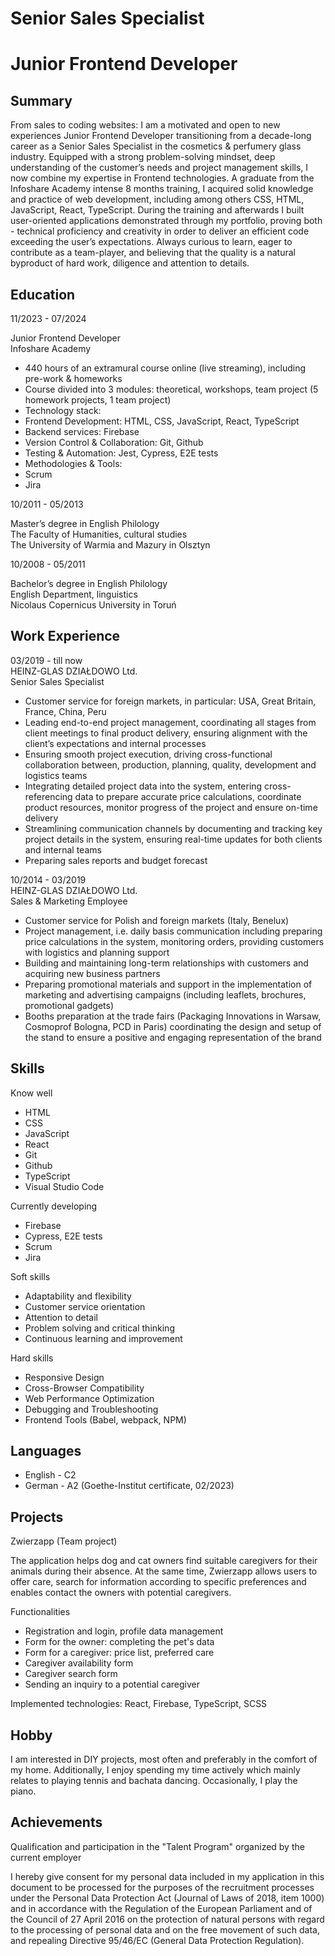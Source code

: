 # Senior Sales Specialist
# Junior Frontend Developer

## Summary

From sales to coding websites: I am a motivated and open to new experiences Junior Frontend Developer transitioning from a decade-long career as a Senior Sales Specialist in the cosmetics & perfumery glass industry. Equipped with a strong problem-solving mindset, deep understanding of the customer’s needs and project management skills, I now combine my expertise in Frontend technologies. A graduate from the Infoshare Academy intense 8 months training, I acquired solid knowledge and practice of web development, including among others CSS, HTML, JavaScript, React, TypeScript. During the training and afterwards I built user-oriented applications demonstrated through my portfolio, proving both - technical proficiency and creativity in order to deliver an efficient code exceeding the user’s expectations. Always curious to learn, eager to contribute as a team-player, and believing that the quality is a natural byproduct of hard work, diligence and attention to details.

## Education

11/2023 - 07/2024

Junior Frontend Developer<br/>
Infoshare Academy<br/>

-	440 hours of an extramural course online (live streaming), including pre-work & homeworks 
-	Course divided into 3 modules: theoretical, workshops, team project (5 homework projects, 1 team project)
-	Technology stack:
-	Frontend Development: HTML, CSS, JavaScript, React, TypeScript
-	Backend services: Firebase
-	Version Control & Collaboration: Git, Github
-	Testing & Automation: Jest, Cypress, E2E tests
-	Methodologies & Tools:
-	Scrum
-	Jira
							       		
10/2011 - 05/2013

Master’s degree in English Philology<br/>
The Faculty of Humanities, cultural studies<br/>
The University of Warmia and Mazury in Olsztyn<br/>

10/2008 - 05/2011

Bachelor’s degree in English Philology<br/>
English Department, linguistics<br/>
Nicolaus Copernicus University in Toruń<br/>


## Work Experience
03/2019 - till now<br/>
HEINZ-GLAS DZIAŁDOWO Ltd.<br/>
Senior Sales Specialist 
-	Customer service for foreign markets, in particular: USA, Great Britain, France, China, Peru
-	Leading end-to-end project management, coordinating all stages from client meetings to final product delivery, ensuring alignment with the client’s expectations and internal processes
-	Ensuring smooth project execution, driving cross-functional collaboration between, production, planning, quality, development and logistics teams
-	Integrating detailed project data into the system, entering cross-referencing data to prepare accurate price calculations, coordinate product resources, monitor progress of the project and ensure on-time delivery
-	Streamlining communication channels by documenting and tracking key project details in the system, ensuring real-time updates for both clients and internal teams
-	Preparing sales reports and budget forecast

10/2014 - 03/2019<br/>
HEINZ-GLAS DZIAŁDOWO Ltd.<br/>
Sales & Marketing Employee
-	Customer service for Polish and foreign markets (Italy, Benelux)
-	Project management, i.e. daily basis communication including preparing price calculations in the system, monitoring orders, providing customers with logistics and planning support 
-	Building and maintaining long-term relationships with customers and acquiring new business partners
-	Preparing promotional materials and support in the implementation of marketing and advertising campaigns (including leaflets, brochures, promotional gadgets)
-	Booths preparation at the trade fairs (Packaging Innovations in Warsaw, Cosmoprof Bologna, PCD in Paris) coordinating the design and setup of the stand to ensure a positive and engaging representation of the brand

## Skills

Know well

- HTML
- CSS
- JavaScript
- React
- Git
- Github
- TypeScript
- Visual Studio Code

Currently developing

- Firebase
- Cypress, E2E tests
- Scrum
- Jira

Soft skills

- Adaptability and flexibility
- Customer service orientation
- Attention to detail
- Problem solving and critical thinking
- Continuous learning and improvement

Hard skills

- Responsive Design
- Cross-Browser Compatibility
- Web Performance Optimization
- Debugging and Troubleshooting
- Frontend Tools (Babel, webpack, NPM)

## Languages

- English - C2
- German - A2 (Goethe-Institut certificate, 02/2023)

## Projects

Zwierzapp (Team project)

The application helps dog and cat owners find suitable caregivers for their animals during their absence. At the same time, Zwierzapp allows users to offer care, search for information according to specific preferences and enables contact the owners with potential caregivers.

Functionalities
- Registration and login, profile data management
- Form for the owner: completing the pet's data
- Form for a caregiver: price list, preferred care
- Caregiver availability form
- Caregiver search form
- Sending an inquiry to a potential caregiver

Implemented technologies: React, Firebase, TypeScript, SCSS

## Hobby

I am interested in DIY projects, most often and preferably in the comfort of my home. Additionally, I enjoy spending my time actively which mainly relates to playing tennis and bachata dancing. Occasionally, I play the piano.

## Achievements

Qualification and participation in the "Talent Program" organized by the current employer

I hereby give consent for my personal data included in my application in this document to be processed for the purposes of the recruitment processes under the Personal Data Protection Act (Journal of Laws of 2018, item 1000) and in accordance with the Regulation of the European Parliament and of the Council of 27 April 2016 on the protection of natural persons with regard to the processing of personal data and on the free movement of such data, and repealing Directive 95/46/EC (General Data Protection Regulation).


